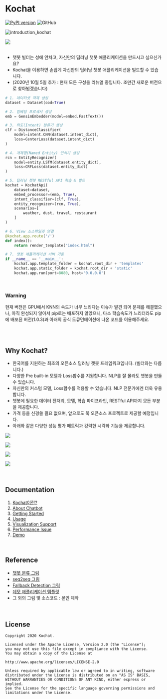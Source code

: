 # Kochat
[![PyPI version](https://badge.fury.io/py/kochat.svg)](https://badge.fury.io/py/kochat)
![GitHub](https://img.shields.io/github/license/gusdnd852/kochat)

![introduction_kochat](https://user-images.githubusercontent.com/38183241/85958000-1b8ed080-b9cd-11ea-99d6-69b472f3e2ff.jpg)
<br>

![](https://user-images.githubusercontent.com/38183241/86410173-4347a680-bcf5-11ea-9261-e272ad21ed36.gif)
<br><br>

- 챗봇 빌더는 성에 안차고, 자신만의 딥러닝 챗봇 애플리케이션을 만드시고 싶으신가요?
- Kochat을 이용하면 손쉽게 자신만의 딥러닝 챗봇 애플리케이션을 빌드할 수 있습니다.
- (2020년 10월 5일 추가 : 현재 모든 구성을 리뉴얼 중입니다. 조만간 새로운 버전으로 찾아뵙겠습니다)

```python
# 1. 데이터셋 객체 생성
dataset = Dataset(ood=True)

# 2. 임베딩 프로세서 생성
emb = GensimEmbedder(model=embed.FastText())

# 3. 의도(Intent) 분류기 생성
clf = DistanceClassifier(
    model=intent.CNN(dataset.intent_dict),                  
    loss=CenterLoss(dataset.intent_dict)                    
)

# 4. 개체명(Named Entity) 인식기 생성                                                     
rcn = EntityRecognizer(
    model=entity.LSTM(dataset.entity_dict),
    loss=CRFLoss(dataset.entity_dict)
)

# 5. 딥러닝 챗봇 RESTful API 학습 & 빌드
kochat = KochatApi(
    dataset=dataset, 
    embed_processor=(emb, True), 
    intent_classifier=(clf, True),
    entity_recognizer=(rcn, True), 
    scenarios=[
        weather, dust, travel, restaurant
    ]
)

# 6. View 소스파일과 연결                                                                                                        
@kochat.app.route('/')
def index():
    return render_template("index.html")

# 7. 챗봇 애플리케이션 서버 가동                                                          
if __name__ == '__main__':
    kochat.app.template_folder = kochat.root_dir + 'templates'
    kochat.app.static_folder = kochat.root_dir + 'static'
    kochat.app.run(port=8080, host='0.0.0.0')
```
<br>

### Warning
현재 버전은 GPU에서 KNN의 속도가 너무 느리다는 이슈가 발견 되어
문제를 해결했으나, 아직 완성되지 않아서 pip로는 배포하지 않았으니,
다소 학습속도가 느리더라도 pip에 배포된 버전(1.0.3)과 아래의
공식 도큐먼테이션에 나온 코드를 이용해주세요.

<br><br>

## Why Kochat?
- 한국어를 지원하는 최초의 오픈소스 딥러닝 챗봇 프레임워크입니다. (빌더와는 다릅니다.)
- 다양한 Pre built-in 모델과 Loss함수를 지원합니다. NLP를 잘 몰라도 챗봇을 만들 수 있습니다.
- 자신만의 커스텀 모델, Loss함수를 적용할 수 있습니다. NLP 전문가에겐 더욱 유용합니다.
- 챗봇에 필요한 데이터 전처리, 모델, 학습 파이프라인, RESTful API까지 모든 부분을 제공합니다.
- 가격 등을 신경쓸 필요 없으며, 앞으로도 쭉 오픈소스 프로젝트로 제공할 예정입니다.
- 아래와 같은 다양한 성능 평가 메트릭과 강력한 시각화 기능을 제공합니다.

![](https://user-images.githubusercontent.com/38183241/86397184-513dfd00-bcde-11ea-9540-aa56a24b6d9b.png)

![](https://user-images.githubusercontent.com/38183241/86397411-b8f44800-bcde-11ea-8b66-22423c12584c.png)

![](https://user-images.githubusercontent.com/38183241/86396855-b47b5f80-bcdd-11ea-9672-4adf0f0ed140.png)

![](https://user-images.githubusercontent.com/38183241/86323429-c62a1c00-bc77-11ea-9caf-ede65f4cbc6c.png)
<br><br><br>

## Documentation

1. [Kochat이란?](https://github.com/gusdnd852/kochat/tree/master/docs/01_kocaht_이란.md)
2. [About Chatbot](https://github.com/gusdnd852/kochat/tree/master/docs/02_about_chatbot.md)
3. [Getting Started](https://github.com/gusdnd852/kochat/tree/master/docs/03_getting_started.md)
4. [Usage](https://github.com/gusdnd852/kochat/tree/master/docs/04_usage.md)
5. [Visualization Support](https://github.com/gusdnd852/kochat/tree/master/docs/05_visualization_support.md)
6. [Performance Issue](https://github.com/gusdnd852/kochat/tree/master/docs/06_performance_issue.md)
7. [Demo](https://github.com/gusdnd852/kochat/tree/master/docs/07_demo.md)


<br>

## Reference
- [챗봇 분류 그림](https://towardsdatascience.com/chatbots-are-cool-a-framework-using-python-part-1-overview-7c69af7a7439)
- [seq2seq 그림](https://mc.ai/implement-of-seq2seq-model/)
- [Fallback Detection 그림](https://docs.smartly.ai/docs/intent-detection)
- [데모 애플리케이션 템플릿](https://bootsnipp.com/snippets/ZlkBn)
- 그 외의 그림 및 소스코드 : 본인 제작
<br><br><br>

## License
```
Copyright 2020 Kochat.

Licensed under the Apache License, Version 2.0 (the "License");
you may not use this file except in compliance with the License.
You may obtain a copy of the License at

http://www.apache.org/licenses/LICENSE-2.0

Unless required by applicable law or agreed to in writing, software
distributed under the License is distributed on an "AS IS" BASIS,
WITHOUT WARRANTIES OR CONDITIONS OF ANY KIND, either express or implied.
See the License for the specific language governing permissions and
limitations under the License.
```
